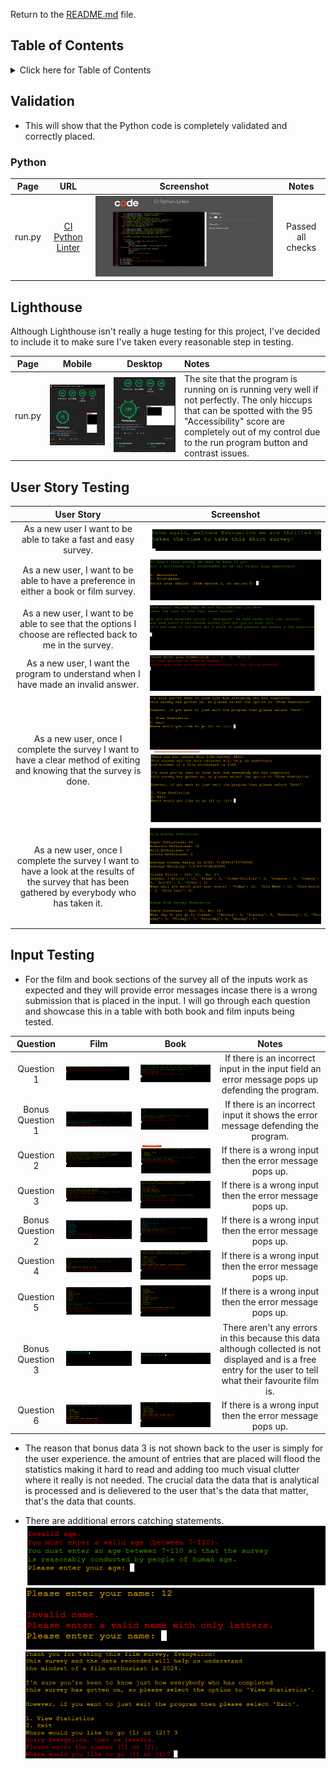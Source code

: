 Return to the [README.md](README.md) file.

## Table of Contents

<details>
<summary>Click here for Table of Contents</summary>

- [Validation](#validation)
  - [Python](#python)
 
- [Lighthouse](#lighthouse)

- [User Story Testing](#user-story-testing)

- [Input Testing](#input-testing)

- [Manual Testing](#manual-testing)

- [Bugs](#bugs)

</details>

## Validation 
- This will show that the Python code is completely validated and correctly placed.

### Python

| Page | URL | Screenshot | Notes |
| :---: | :---: | :---: | :---: |
| run.py | [CI Python Linter](https://pep8ci.herokuapp.com/#) | ![screenshot](documentation/testing/pythonlinter-success.png) | Passed all checks |

## Lighthouse
Although Lighthouse isn't really a huge testing for this project, I've decided to include it to make sure I've taken every reasonable step in testing.

| Page   | Mobile                                                                                  | Desktop                                                                                   | Notes                                                                                                                                                                         |
| :----: | :-------------------------------------------------------------------------------------: | :---------------------------------------------------------------------------------------: | :---------------------------------------------------------------------------------------------------------------------------------------------------------------------------- |
| run.py | ![screenshot](documentation/testing/mobile-lighthouse.png) | ![screenshot](documentation/testing/desktop-lighthouse.png) | The site that the program is running on is running very well if not perfectly. The only hiccups that can be spotted with the 95 "Accessibility" score are completely out of my control due to the run program button and contrast issues. |

## User Story Testing 

| User Story | Screenshot |
| :---: | :---: |
| As a new user I want to be able to take a fast and easy survey. | ![screenshot](documentation/testing/uxtest-1.png) |
| As a new user, I want to be able to have a preference in either a book or film survey. | ![screenshot](documentation/features/surveychoice-features.png) |
| As a new user, I want to be able to see that the options I choose are reflected back to me in the survey. | ![screenshot](documentation/features/return-feature.png) |
| As a new user, I want the program to understand when I have made an invalid answer.| ![screenshot](documentation/testing/uxinvalid-testing.png) |
| As a new user, once I complete the survey I want to have a clear method of exiting and knowing that the survey is done.| ![screenshot](documentation/features/finaloptions-features.png) ![screenshot](documentation/features/finalmenu-features.png) |
| As a new user, once I complete the survey I want to have a look at the results of the survey that has been gathered by everybody who has taken it.| ![screenshot](documentation/features/film-stats.png) |

## Input Testing

- For the film and book sections of the survey all of the inputs work as expected and they will provide error messages incase there is a wrong submission that is placed in the input. I will go through each question and showcase this in a table with both book and film inputs being tested.

| Question | Film | Book | Notes |
| :---: | :---: | :---: | :---: |
| Question 1 | ![screenshot](documentation/testing/uxinvalid-testing.png) | ![screenshot](documentation/testing/bookq1invalid.png) | If there is an incorrect input in the input field an error message pops up defending the program. |
| Bonus Question 1 | ![screenshot](documentation/testing/filmbonusq1-invalid.png) | ![screenshot](documentation/testing/bookbonus1-error.png) | If there is an incorrect input it shows the error message defending the program. |
| Question 2 | ![screenshot](documentation/testing/filmq2-invalid.png) | ![screenshot](documentation/testing/bookq2-invalid.png) | If there is a wrong input then the error message pops up. |
| Question 3 | ![screenshot](documentation/testing/filmq3-invalid.png) | ![screenshot](documentation/testing/bookq3-invalid.png) | If there is a wrong input then the error message pops up. |
| Bonus Question 2 | ![screenshot](documentation/testing/filmbonusq2-invalid.png) | ![screenshot](documentation/testing/bookbonusq2-invalid.png) | If there is a wrong input then the error message pops up. |
| Question 4 | ![screenshot](documentation/testing/filmq4-invalid.png) | ![screenshot](documentation/testing/bookq4-invalid.png) | If there is a wrong input then the error message pops up. |
| Question 5 | ![screenshot](documentation/testing/filmq5-invalid.png) | ![screenshot](documentation/testing/bookq5-invalid.png) | If there is a wrong input then the error message pops up. |
| Bonus Question 3 | ![screenshot](documentation/testing/filmbonusq3.png) | ![screenshot](documentation/testing/bookbonusq3.png) | There aren't any errors in this because this data although collected is not displayed and is a free entry for the user to tell what their favourite film is. |
| Question 6 | ![screenshot](documentation/testing/filmq6-invalid.png) | ![screenshot](documentation/testing/bookq6-invalid.png) | If there is a wrong input then the error message pops up. |

- The reason that bonus data 3 is not shown back to the user is simply for the user experience. the amount of entries that are placed will flood the statistics making it hard to read and adding too much visual clutter where it really is not needed. The crucial data the data that is analytical is processed and is delievered to the user that's the data that matter, that's the data that counts. 

- There are additional errors catching statements.
![screenshot](documentation/features/age-errorprompt-features.png)
![screenshot](documentation/features/name-errorprompt-features.png)
![screenshot](documentation/testing/finalmenu-test.png)




